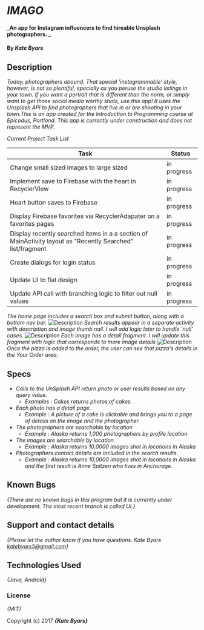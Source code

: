 # _IMAGO_

#### _An app for Instagram influencers to find hireable Unsplash photographers. _

#### By _**Kate Byars**_

## Description

_Today, photographers abound. That special 'instagrammable' style, however, is not so plentiful, epecially as you peruse the studio listings in your town. If you want a portrait that is different than the norm, or simply want to get those social media worthy shots, use this app! It uses the Unsplash API to find photographers that live in or are shooting in your town.This is an app created for the Introduction to Programming course at Epicodus, Portland. This app is currently under construction and does not represent the MVP._

_Current Project Task List_

| Task| Status|
| ----------| ------------- |
| Change small sized images to large sized | in progress |
| Implement save to Firebase with the heart in RecyclerView | in progress |
| Heart button saves to Firebase |in progress|
| Display Firebase favorites via RecyclerAdapater on a favorites pages |in progress|
| Display recently searched items in a a section of MainActivity layout as "Recently Searched" list/fragment |in progress|
| Create dialogs for login status |in progress|
| Update UI to flat design | in progress |
| Update API call with branching logic to filter out null values | in progress |

_The home page includes a search box and submit button, along with a bottom nav bar._
![Description](https://github.com/katebyars/Imago/blob/master/app/src/main/res/drawable/a1.png)
_Search results appear in a separate activity with description and image thumb nail. I will add logic later to handle 'null' cases._
![Description](https://github.com/katebyars/Imago/blob/master/app/src/main/res/drawable/a2.png)
_Each image has a detail fragment. I will update this fragment with logic that corresponds to more image details_
![Description](https://github.com/katebyars/Imago/blob/master/app/src/main/res/drawable/a3.png)
_Once the pizza is added to the order, the user can see that pizza's details in the Your Order area._


## Specs

* _Calls to the UnSplash API return photo or user results based on any query value._
  * _Examples : Cakes returns photos of cakes._
* _Each photo has a detail page._
  * _Example : A picture of a cake is clickable and brings you to a page of details on the image and the photographer._
* _The photographers are searchable by location_
  * _Example : Alaska returns 1,000 photographers by profile location_
* _The images are searchable by location._
  * _Example : Alaska returns 10,0000 images shot in locations in Alaska_
* _Photographers contact details are included in the search results._
  * _Example : Alaska returns 10,0000 images shot in locations in Alaska and the first result is Anne Spitzen who lives in Anchorage._


## Known Bugs

_{There are no known bugs in this program but it is currently under development. The most recent branch is called UI.}_

## Support and contact details

_{Please let the author know if you have questions. Kate Byars katebyars5@gmail.com}_

## Technologies Used

_{Java, Android}_

### License

*{MIT}*

Copyright (c) 2017 **_{Kate Byars}_**